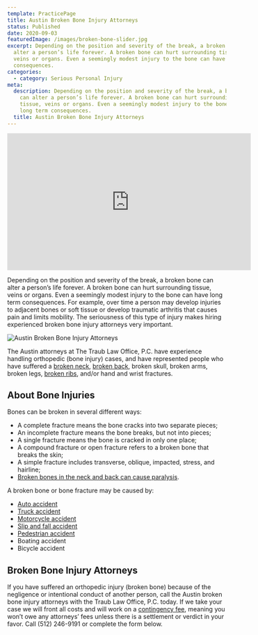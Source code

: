 ```yaml
---
template: PracticePage
title: Austin Broken Bone Injury Attorneys
status: Published
date: 2020-09-03
featuredImage: /images/broken-bone-slider.jpg
excerpt: Depending on the position and severity of the break, a broken bone can
  alter a person’s life forever. A broken bone can hurt surrounding tissue,
  veins or organs. Even a seemingly modest injury to the bone can have long term
  consequences.
categories:
  - category: Serious Personal Injury
meta:
  description: Depending on the position and severity of the break, a broken bone
    can alter a person’s life forever. A broken bone can hurt surrounding
    tissue, veins or organs. Even a seemingly modest injury to the bone can have
    long term consequences.
  title: Austin Broken Bone Injury Attorneys
---
```

<iframe width="560" height="315" src="https://www.youtube.com/embed/tuaoxqn-x1s" frameborder="0" allow="accelerometer; autoplay; encrypted-media; gyroscope; picture-in-picture" allowfullscreen></iframe>

<!--StartFragment-->

Depending on the position and severity of the break, a broken bone can alter a person’s life forever. A broken bone can hurt surrounding tissue, veins or organs. Even a seemingly modest injury to the bone can have long term consequences. For example, over time a person may develop injuries to adjacent bones or soft tissue or develop traumatic arthritis that causes pain and limits mobility. The seriousness of this type of injury makes hiring experienced broken bone injury attorneys very important.

<!--EndFragment-->

![Austin Broken Bone Injury Attorneys](/images/broken-bone.jpg)

<!--StartFragment-->

The Austin attorneys at The Traub Law Office, P.C. have experience handling orthopedic (bone injury) cases, and have represented people who have suffered a [broken neck](https://www.austinaccidentlawyer.com/practice-areas/neck-injuries/), [broken back](https://www.austinaccidentlawyer.com/practice-areas/austin-back-injury-lawyers/), broken skull, broken arms, broken legs, [broken ribs](https://www.austinaccidentlawyer.com/practice-areas/rib-injuries/), and/or hand and wrist fractures.

## About Bone Injuries

Bones can be broken in several different ways:

* A complete fracture means the bone cracks into two separate pieces;
* An incomplete fracture means the bone breaks, but not into pieces;
* A single fracture means the bone is cracked in only one place;
* A compound fracture or open fracture refers to a broken bone that breaks the skin;
* A simple fracture includes transverse, oblique, impacted, stress, and hairline;
* [Broken bones in the neck and back can cause paralysis](https://www.austinaccidentlawyer.com/practice-areas/paraplegia-injury-attorney/).

A broken bone or bone fracture may be caused by:

* [Auto accident](https://www.austinaccidentlawyer.com/practice-areas/car-accident-lawyers/ "Car Accidents")
* [Truck accident](https://www.austinaccidentlawyer.com/practice-areas/truck-accident-lawyer/)
* [Motorcycle accident](https://www.austinaccidentlawyer.com/practice-areas/motorcycle-accident-attorney/)
* [Slip and fall accident](https://www.austinaccidentlawyer.com/practice-areas/slip-and-fall-injury-lawyers/)
* [Pedestrian accident](https://www.austinaccidentlawyer.com/practice-areas/pedestrian-accident-lawyers/ "Pedestrian Accidents")
* Boating accident
* Bicycle accident

## Broken Bone Injury Attorneys

If you have suffered an orthopedic injury (broken bone) because of the negligence or intentional conduct of another person, call the Austin broken bone injury attorneys with the Traub Law Office, P.C. today. If we take your case we will front all costs and will work on a [contingency fee](https://www.austinaccidentlawyer.com/practice-areas/no-fees-if-no-recovery/), meaning you won’t owe any attorneys’ fees unless there is a settlement or verdict in your favor. Call (512) 246-9191 or complete the form below.

<!--EndFragment-->